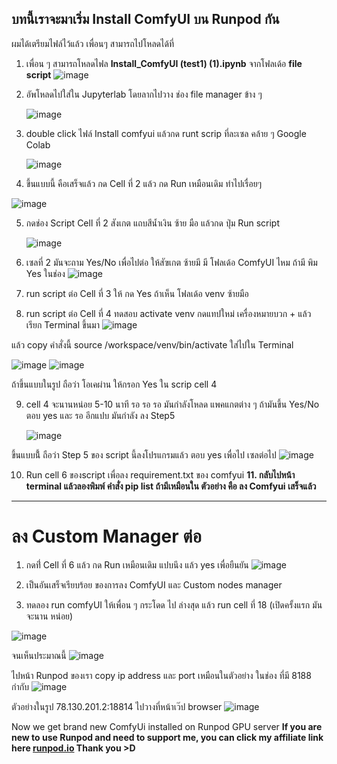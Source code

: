 ## บทนี้เราจะมาเริ่ม Install ComfyUI บน Runpod กัน
ผมได้เตรียมไฟล์ไว้แล้ว เพื่อนๆ สามารถไปโหลดได้ที่ 

1. เพื่อน ๆ สามารถโหลดไฟล **Install_ComfyUI (test1) (1).ipynb** จากโฟลเด้อ **file script**
   ![image](https://github.com/user-attachments/assets/8a9ae345-ad6e-46ca-b94e-f81ec57dc72e)

2. อัพโหลดไปใส่ใน Jupyterlab โดยลากไปวาง ช่อง file manager ข้าง ๆ
   
   ![image](https://github.com/user-attachments/assets/fb325063-88af-4b9f-9813-3a853e1b96fc)

3. double click ไฟล์ Install comfyui แล้วกด runt scrip ที่ละเซล คล้าย ๆ Google Colab

   ![image](https://github.com/user-attachments/assets/525dc36d-2cba-47a9-bb9e-5dfa34b85b90)

4. ขึ้นแบบนี้ คือเสร็จแล้ว กด Cell ที่ 2 แล้ว กด Run เหมือนเดิม ทำไปเรื่อยๆ
   
  ![image](https://github.com/user-attachments/assets/e3032a9f-a2e1-424c-b710-5799c908aad0)
   
5. กดช่อง Script Cell ที่ 2 สังเกต แถบสีน้ำเงิน ซ้าย มือ แล้วกด ปุ่ม Run script
   
   ![image](https://github.com/user-attachments/assets/58bbd817-63f9-4229-9f4b-fb2e0c364e86)

6. เซลที่ 2 มันจะถาม Yes/No เพื่อไปต่อ ให้สัฃเกต ซ้ายมี มี โฟลเด้อ ComfyUI ไหม ถ้ามี พิม Yes ในช่อง
   ![image](https://github.com/user-attachments/assets/595f29fe-d0c5-4272-9f89-f97d5c8a6f37)

7. run script ต่อ Cell ที่ 3 ให้ กด Yes ถ้าเห็น โฟลเด้อ venv ซ้ายมือ
8. run script ต่อ Cell ที่ 4 ทดสอบ activate venv กดแทปใหม่ เครื่องหมายบวก + แล้วเรียก Terminal ขึ้นมา 
   ![image](https://github.com/user-attachments/assets/8570d70c-7dab-4d8a-91df-c28d5ad54f8a)
   
แล้ว copy คำสั่งนี้ source /workspace/venv/bin/activate ใส่ไปใน Terminal

  ![image](https://github.com/user-attachments/assets/56ab29b2-6666-42f4-b303-f61ad8af8214)
  ![image](https://github.com/user-attachments/assets/b42854c3-474d-4756-b313-9b450467eb77)

ถ้าขึ้นแบบในรูป ถือว่า โอเคผ่าน ให้กรอก Yes ใน scrip cell 4

9. cell 4 จะนานหน่อย 5-10 นาที รอ รอ รอ มันกำลังโหลด แพคแกตต่าง ๆ ถ้ามันขึ้น Yes/No ตอบ yes และ รอ อีกแปบ มันกำลัง ลง Step5
    
    ![image](https://github.com/user-attachments/assets/23fbd4e3-e210-4e29-a45f-f2c2db73eb76)

ขึ้นแบบนี้้ ถือว่า Step 5 ของ script นี้ลงโปรแกรมแล้ว ตอบ yes เพื่อไป เซลต่อไป
   ![image](https://github.com/user-attachments/assets/d5e6bfc9-e47c-43de-995e-81f10b8a5d3f)

10. Run cell 6 ของscript เพื่อลง requirement.txt ของ comfyui
**11. กลับไปหน้า terminal แล้วลองพิมพ์ คำสั่ง pip list ถ้ามีเหมือนใน ตัวอย่าง คือ ลง Comfyui เสร็จแล้ว**
---
# ลง Custom Manager ต่อ
1. กดที่่ Cell ที่ 6 แล้ว กด Run เหมือนเดิม แปบนึง แล้ว yes เพื่อยืนยัน
![image](https://github.com/user-attachments/assets/74284539-a871-4f0c-8d8c-5b0f81a65b26)

2. เป็นอันเสร็จเรียบร้อย ของการลง ComfyUI และ Custom nodes manager
3. ทดลอง run comfyUI ให้เพื่อน ๆ กระโดด ไป ล่างสุด แล้ว run cell ที่ 18 (เปิดครั้งแรก มันจะนาน หน่อย)

![image](https://github.com/user-attachments/assets/65c647e3-8a43-4223-a758-d104fa2f7e83)

จนเห็นประมาณนี้ 
![image](https://github.com/user-attachments/assets/87256a4e-b2f4-40ee-b972-23ebc0151be2)

ไปหน้า Runpod ของเรา
copy ip address และ port เหมือนในตัวอย่าง ในช่อง ที่มี 8188 กำกับ
![image](https://github.com/user-attachments/assets/11ade639-7bf8-4c9c-8e14-cea059caf9c4)

ตัวอย่างในรูป 78.130.201.2:18814 ไปวางที่หน้าเว๊ป browser
![image](https://github.com/user-attachments/assets/143776b5-7e37-41f6-9e0b-9ce31e91bfc3)

Now we get brand new ComfyUi installed on Runpod GPU server
**If you are new to use Runpod and need to support me, 
you can click my affiliate link here [runpod.io](https://runpod.io?ref=c0v5p0ys) Thank you >D**


